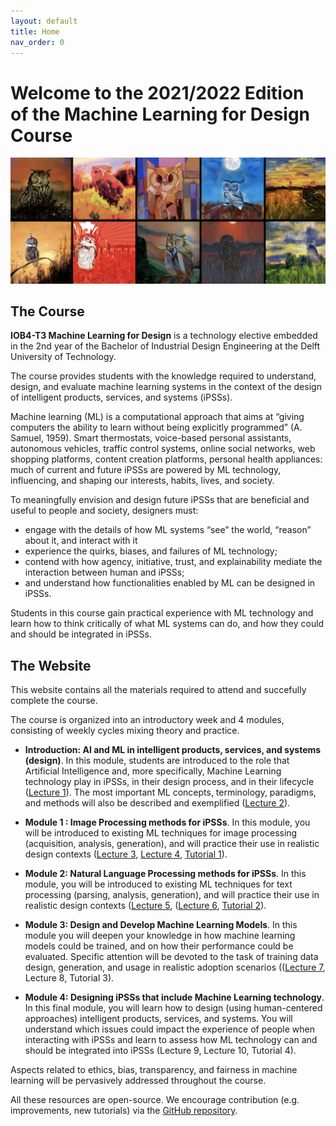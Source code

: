 ```yaml
---
layout: default
title: Home
nav_order: 0
---
```


# Welcome to the 2021/2022 Edition of the Machine Learning for Design Course

<p align="center">
  <img src="/assets/images/ml4d_home.png" />
</p>

## The Course

**IOB4-T3 Machine Learning for Design** is a technology elective embedded in the 2nd year of the Bachelor of Industrial Design Engineering at the Delft University of Technology. 

The course provides students with the knowledge required to understand, design, and evaluate machine learning systems in the context of the design of intelligent products, services, and systems (iPSSs). 

Machine learning (ML) is a computational approach that aims at “giving computers the ability to learn without being explicitly programmed” (A. Samuel, 1959). Smart thermostats, voice-based personal assistants, autonomous vehicles, traffic control systems, online social networks, web shopping platforms, content creation platforms, personal health appliances: much of current and future iPSSs are powered by ML technology, influencing, and shaping our interests, habits, lives, and society.  

To meaningfully envision and design future iPSSs that are beneficial and useful to people and society, designers must: 
- engage with the details of how ML systems “see” the world, “reason” about it, and interact with it
- experience the quirks, biases, and failures of ML technology; 
- contend with how agency, initiative, trust, and explainability mediate the interaction between human and iPSSs;
- and understand how functionalities enabled by ML can be designed in iPSSs. 

Students in this course gain practical experience with ML technology and learn how to think critically of what ML systems can do, and how they could and should be integrated in iPSSs.

## The Website

This website contains all the materials required to attend and succefully complete the course. 

The course is organized into an introductory week and 4 modules, consisting of weekly cycles mixing theory and practice. 

- **Introduction: AI and ML in intelligent products, services, and systems (design)**. In this module, students are introduced to the role that Artificial Intelligence and, more specifically, Machine Learning technology play in iPSSs, in their design process, and in their lifecycle ([Lecture 1]({{site.baseurl}}/lectures/Lecture-1/)). The most important ML concepts, terminology, paradigms, and methods will also be described and exemplified ([Lecture 2]({{site.baseurl}}/lectures/Lecture-2/)).

- **Module 1 : Image Processing methods for iPSSs**. In this module, you will be introduced to existing ML techniques for image processing (acquisition, analysis, generation), and will practice their use in realistic design contexts ([Lecture 3]({{site.baseurl}}/lectures/Lecture-3/), [Lecture 4]({{site.baseurl}}/lectures/Lecture-4/), [Tutorial 1]({{site.baseurl}}/tutorials/image-processing-methods/)).

- **Module 2: Natural Language Processing methods for iPSSs**. In this module, you will be introduced to existing ML techniques for text processing (parsing, analysis, generation), and will practice their use in realistic design contexts ([Lecture 5]({{site.baseurl}}/lectures/Lecture-5/), ([Lecture 6]({{site.baseurl}}/lectures/Lecture-6/), [Tutorial 2]({{site.baseurl}}/tutorials/text-processing-module/)). 

- **Module 3: Design and Develop Machine Learning Models**. In this module you will deepen your knowledge in how machine learning models could be trained, and on how their performance could be evaluated. Specific attention will be devoted to the task of training data design, generation, and usage in realistic adoption scenarios (([Lecture 7]({{site.baseurl}}/lectures/Lecture-7/), Lecture 8, Tutorial 3). 

- **Module 4: Designing iPSSs that include Machine Learning technology**. In this final module, you will learn how to design (using human-centered approaches) intelligent products, services, and systems. You will understand which issues could impact the experience of people when interacting with iPSSs and learn to assess how ML technology can and should be integrated into iPSSs (Lecture 9, Lecture 10, Tutorial 4).  

Aspects related to ethics, bias, transparency, and fairness in machine learning will be pervasively addressed throughout the course.  

All these resources are open-source. We encourage contribution (e.g. improvements, new tutorials) via the [GitHub repository](https://github.com/ml4design/ml4design.github.io).


